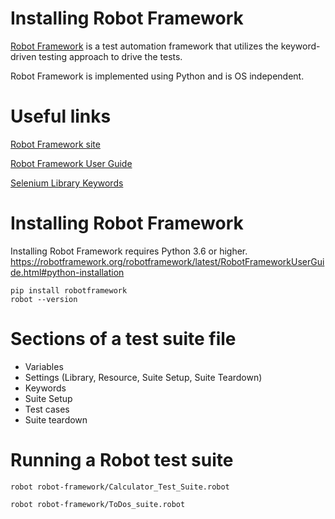 # Installing Robot Framework

[Robot Framework](http://robotframework.org/) is a test automation framework that utilizes the keyword-driven testing approach to drive the tests.

Robot Framework is implemented using Python and is OS independent.

# Useful links
[Robot Framework site](https://robotframework.org)

[Robot Framework User Guide](https://robotframework.org/robotframework/latest/RobotFrameworkUserGuide.html)

[Selenium Library Keywords](https://robotframework.org/SeleniumLibrary/SeleniumLibrary.html)

# Installing Robot Framework

Installing Robot Framework requires Python 3.6 or higher.
https://robotframework.org/robotframework/latest/RobotFrameworkUserGuide.html#python-installation
```
pip install robotframework
robot --version
```

# Sections of a test suite file
- Variables
- Settings (Library, Resource, Suite Setup, Suite Teardown)
- Keywords 
- Suite Setup
- Test cases
- Suite teardown

# Running a Robot test suite
`robot robot-framework/Calculator_Test_Suite.robot`

`robot robot-framework/ToDos_suite.robot`
